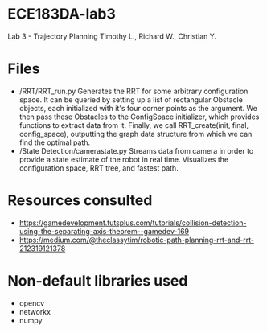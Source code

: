 # ECE183DA-lab3
Lab 3 - Trajectory Planning
Timothy L., Richard W., Christian Y.

# Files
* /RRT/RRT_run.py
Generates the RRT for some arbitrary configuration space.
It can be queried by setting up a list of rectangular Obstacle objects, each initialized with it's four corner points as the argument. We then pass these Obstacles to the ConfigSpace initializer, which provides functions to extract data from it. Finally, we call RRT_create(init, final, config_space), outputting the graph data structure from which we can find the optimal path.
* /State Detection/camerastate.py
Streams data from camera in order to provide a state estimate of the robot in real time.
Visualizes the configuration space, RRT tree, and fastest path.

# Resources consulted
* https://gamedevelopment.tutsplus.com/tutorials/collision-detection-using-the-separating-axis-theorem--gamedev-169
* https://medium.com/@theclassytim/robotic-path-planning-rrt-and-rrt-212319121378

# Non-default libraries used
* opencv
* networkx
* numpy